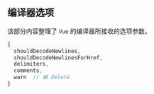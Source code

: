 ## 编译器选项

该部分内容整理了 `Vue` 的编译器所接收的选项参数。

```js
{
  shouldDecodeNewlines,
  shouldDecodeNewlinesForHref,
  delimiters,
  comments,
  warn  // 被 delete
}
```